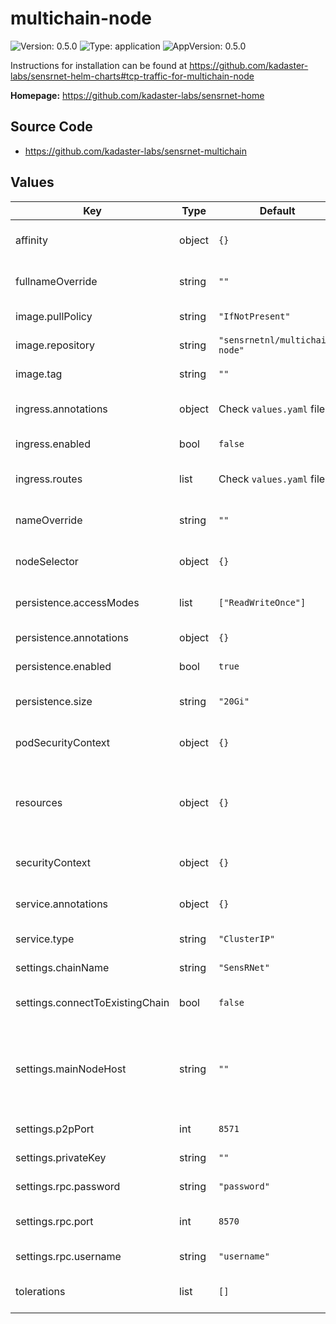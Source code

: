 # multichain-node

![Version: 0.5.0](https://img.shields.io/badge/Version-0.5.0-informational?style=flat-square) ![Type: application](https://img.shields.io/badge/Type-application-informational?style=flat-square) ![AppVersion: 0.5.0](https://img.shields.io/badge/AppVersion-0.5.0-informational?style=flat-square)

Instructions for installation can be found at https://github.com/kadaster-labs/sensrnet-helm-charts#tcp-traffic-for-multichain-node

**Homepage:** <https://github.com/kadaster-labs/sensrnet-home>

## Source Code

* <https://github.com/kadaster-labs/sensrnet-multichain>

## Values

| Key | Type | Default | Description |
|-----|------|---------|-------------|
| affinity | object | `{}` | Affinity for pod assignment (evaluated as a template) |
| fullnameOverride | string | `""` | String to fully override multichain-node.fullname |
| image.pullPolicy | string | `"IfNotPresent"` | SensRNet multichain-node image pull policy |
| image.repository | string | `"sensrnetnl/multichain-node"` | SensRNet multichain-node image name |
| image.tag | string | `""` | SensRNet multichain-node image tag |
| ingress.annotations | object | Check `values.yaml` file | Ingress annotations (evaluated as a template) |
| ingress.enabled | bool | `false` | Enable ingress controller resource |
| ingress.routes | list | Check `values.yaml` file | Ingress routes (evaluated as a template) |
| nameOverride | string | `""` | String to partially override multichain-node.fullname |
| nodeSelector | object | `{}` | Node labels for pod assignment (evaluated as a template) |
| persistence.accessModes | list | `["ReadWriteOnce"]` | PVC Access Mode for multichain-node data volume |
| persistence.annotations | object | `{}` | Additional PVC annotations |
| persistence.enabled | bool | `true` | Enable multichain persistence using PVC |
| persistence.size | string | `"20Gi"` | PVC Storage Request for multichain-node data volume |
| podSecurityContext | object | `{}` | SensRNet multichain-node pods' Security Context |
| resources | object | `{}` | The requested resources and resources limits for the Multichain-node container (evaluated as a template) |
| securityContext | object | `{}` | SensRNet multichain-node containers' Security Context |
| service.annotations | object | `{}` | Service annotations (evaluated as a template) |
| service.type | string | `"ClusterIP"` | Kubernetes Service type |
| settings.chainName | string | `"SensRNet"` | Name of the chain to create or connect to |
| settings.connectToExistingChain | bool | `false` | Whether to connect to an existing chain, or create a new one |
| settings.mainNodeHost | string | `""` | Hostname or IP address of the multichain node this node needs to be connected to. Is ignored if connectToExistingChain is false |
| settings.p2pPort | int | `8571` | Port used for external access |
| settings.privateKey | string | `""` | Private key of this node to join the chain with |
| settings.rpc.password | string | `"password"` | JSON-RPC API password |
| settings.rpc.port | int | `8570` | Port used for internal (Kubernetes Cluster) JSON-RPC API |
| settings.rpc.username | string | `"username"` | JSON-RPC API username |
| tolerations | list | `[]` | Tolerations for pod assignment (evaluated as a template) |

